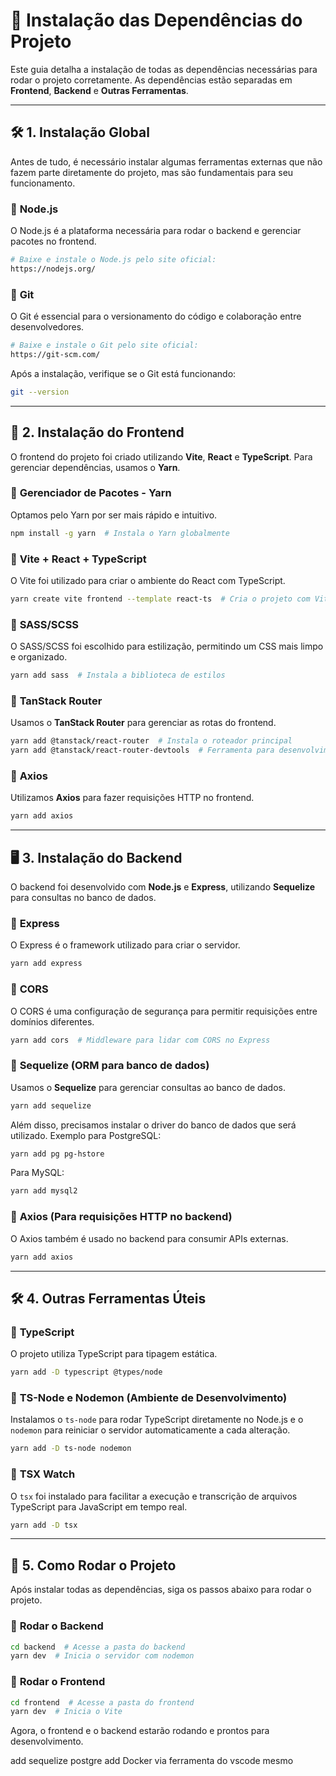 # 📌 Instalação das Dependências do Projeto

Este guia detalha a instalação de todas as dependências necessárias para rodar o projeto corretamente. As dependências estão separadas em **Frontend**, **Backend** e **Outras Ferramentas**.

---

## 🛠️ **1. Instalação Global**
Antes de tudo, é necessário instalar algumas ferramentas externas que não fazem parte diretamente do projeto, mas são fundamentais para seu funcionamento.

### 📌 **Node.js**
O Node.js é a plataforma necessária para rodar o backend e gerenciar pacotes no frontend.

```sh
# Baixe e instale o Node.js pelo site oficial:
https://nodejs.org/
```

### 📌 **Git**
O Git é essencial para o versionamento do código e colaboração entre desenvolvedores.

```sh
# Baixe e instale o Git pelo site oficial:
https://git-scm.com/
```

Após a instalação, verifique se o Git está funcionando:
```sh
git --version
```

---

## 🎨 **2. Instalação do Frontend**
O frontend do projeto foi criado utilizando **Vite**, **React** e **TypeScript**. Para gerenciar dependências, usamos o **Yarn**.

### 📌 **Gerenciador de Pacotes - Yarn**
Optamos pelo Yarn por ser mais rápido e intuitivo.
```sh
npm install -g yarn  # Instala o Yarn globalmente
```

### 📌 **Vite + React + TypeScript**
O Vite foi utilizado para criar o ambiente do React com TypeScript.
```sh
yarn create vite frontend --template react-ts  # Cria o projeto com Vite
```

### 📌 **SASS/SCSS**
O SASS/SCSS foi escolhido para estilização, permitindo um CSS mais limpo e organizado.
```sh
yarn add sass  # Instala a biblioteca de estilos
```

### 📌 **TanStack Router**
Usamos o **TanStack Router** para gerenciar as rotas do frontend.
```sh
yarn add @tanstack/react-router  # Instala o roteador principal
yarn add @tanstack/react-router-devtools  # Ferramenta para desenvolvimento de rotas
```

### 📌 **Axios**
Utilizamos **Axios** para fazer requisições HTTP no frontend.
```sh
yarn add axios
```

---

## 🖥️ **3. Instalação do Backend**
O backend foi desenvolvido com **Node.js** e **Express**, utilizando **Sequelize** para consultas no banco de dados.

### 📌 **Express**
O Express é o framework utilizado para criar o servidor.
```sh
yarn add express
```

### 📌 **CORS**
O CORS é uma configuração de segurança para permitir requisições entre domínios diferentes.
```sh
yarn add cors  # Middleware para lidar com CORS no Express
```

### 📌 **Sequelize (ORM para banco de dados)**
Usamos o **Sequelize** para gerenciar consultas ao banco de dados.
```sh
yarn add sequelize
```
Além disso, precisamos instalar o driver do banco de dados que será utilizado. Exemplo para PostgreSQL:
```sh
yarn add pg pg-hstore
```
Para MySQL:
```sh
yarn add mysql2
```

### 📌 **Axios (Para requisições HTTP no backend)**
O Axios também é usado no backend para consumir APIs externas.
```sh
yarn add axios
```

---

## 🛠️ **4. Outras Ferramentas Úteis**

### 📌 **TypeScript**
O projeto utiliza TypeScript para tipagem estática.
```sh
yarn add -D typescript @types/node
```

### 📌 **TS-Node e Nodemon (Ambiente de Desenvolvimento)**
Instalamos o `ts-node` para rodar TypeScript diretamente no Node.js e o `nodemon` para reiniciar o servidor automaticamente a cada alteração.
```sh
yarn add -D ts-node nodemon
```

### 📌 **TSX Watch**
O `tsx` foi instalado para facilitar a execução e transcrição de arquivos TypeScript para JavaScript em tempo real.
```sh
yarn add -D tsx
```

---

## 🚀 **5. Como Rodar o Projeto**
Após instalar todas as dependências, siga os passos abaixo para rodar o projeto.

### 📌 **Rodar o Backend**
```sh
cd backend  # Acesse a pasta do backend
yarn dev  # Inicia o servidor com nodemon
```

### 📌 **Rodar o Frontend**
```sh
cd frontend  # Acesse a pasta do frontend
yarn dev  # Inicia o Vite
```

Agora, o frontend e o backend estarão rodando e prontos para desenvolvimento.

add sequelize postgre
add Docker via ferramenta do vscode mesmo
